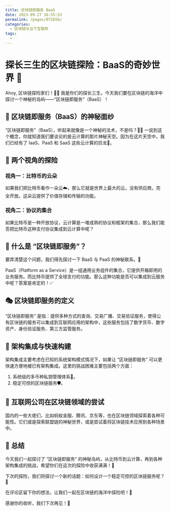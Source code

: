 ```yaml
---
title: 区块链即服务 BaaS
date: 2023-09-27 16:55:53
permalink: /pages/07265b/
categories: 
  - 区块链与当下互联网
tags: 
  - 
---
```

# 探长三生的区块链探险：BaaS的奇妙世界 🚀

Ahoy, 区块链探险家们！🏴‍☠️ 我是你们的探长三生，今天我们要在区块链的海洋中探讨一个神秘的岛屿——“区块链即服务”（BaaS）！

## 🌊 区块链即服务（BaaS）的神秘面纱

“区块链即服务”（BaaS），听起来就像是一个神秘的法术，不是吗？🧙‍♂️ 一说到这个概念，你就知道我们要谈论的是云计算的那片神秘天空。因为在这片天空中，我们已经有了 IaaS、PaaS 和 SaaS 这些云计算的巨龙🐉。

## 🚢 两个视角的探险

### 视角一：比特币的云朵

如果我们把比特币看作一朵云☁️，那么它就是世界上最大的云，没有供应商，完全开放。这朵云提供了价值存储和传输的功能。

### 视角二：协议的集合

如果比特币是一种开放协议，云计算是一堆成熟的协议和框架的集合，那么我们能否把比特币这种支付协议集成到云计算中呢？

## 🏰 什么是 “区块链即服务”？

要弄清楚这个问题，我们得先探讨一下 BaaS 与 PaaS 的神秘联系。🔗

PaaS（Platform as a Service）是一组通用业务组件的集合，它提供开箱即用的业务服务。而比特币提供了全球支付的功能。那么这种功能是否可以集成到云服务中呢？答案是肯定的！✅

## 🎭 区块链即服务的定义

“区块链即服务” 是指：提供多种方式的查询、交易广播、交易验证服务，使得公有区块链的服务可以集成到互联网应用的架构中，这些服务包括了数字货币、数字资产、身份验证服务、第三方监管服务。

## 🎡 架构集成与快速构建

架构集成主要考虑在已知的系统架构模式情况下，如果让 “区块链即服务” 可以更快速方便地被已有架构集成。这里的挑战困难主要包括两个方面：

1. 系统级的多币种私钥管理体系🔐。
2. 稳定可控的区块链服务🛡️。

## 🎪 互联网公司在区块链领域的尝试

国内的一些大佬们，比如蚂蚁金服、腾讯、京东等，也在区块链领域探索着各种可能性。它们或是探索联盟链的神秘世界，或是尝试着将区块链技术应用到各种场景中。

## 🎉 总结

今天我们一起探讨了 “区块链即服务” 的神秘岛屿，从比特币到云计算，再到各种架构集成的挑战，希望你们在这次的探险中收获满满！🎁

下次的探险，我们将探讨一个新的话题：如何设计一个稳定可控的区块链服务呢？🤔

在评论区留下你的想法，让我们一起在区块链的海洋中探险吧！🚢

感谢你的收听，我们下次再见！👋
